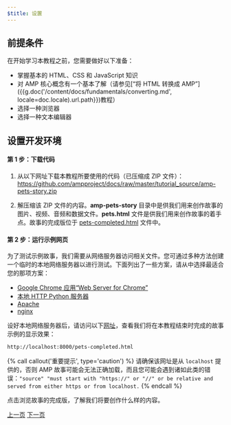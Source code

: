 ```yaml
---
$title: 设置
---
```


## 前提条件

在开始学习本教程之前，您需要做好以下准备：

- 掌握基本的 HTML、CSS 和 JavaScript 知识
- 对 AMP 核心概念有一个基本了解（请参见[“将 HTML 转换成 AMP”]({{g.doc('/content/docs/fundamentals/converting.md', locale=doc.locale).url.path}})教程）
- 选择一种浏览器
- 选择一种文本编辑器

## 设置开发环境

#### 第 1 步：下载代码

1. 从以下网址下载本教程所要使用的代码（已压缩成 ZIP 文件）：<a href="https://github.com/ampproject/docs/raw/master/tutorial_source/amp-pets-story.zip">https://github.com/ampproject/docs/raw/master/tutorial_source/amp-pets-story.zip</a>

2. 解压缩该 ZIP 文件的内容。**amp-pets-story** 目录中是供我们用来创作故事的图片、视频、音频和数据文件。**pets.html** 文件是供我们用来创作故事的着手点。故事的完成版位于 [pets-completed.html](https://github.com/ampproject/docs/blob/master/tutorial_source/amp-pets-story/pets-completed.html) 文件中。

#### 第 2 步：运行示例网页

为了测试示例故事，我们需要从网络服务器访问相关文件。您可通过多种方法创建一个临时的本地网络服务器以进行测试。下面列出了一些方案，请从中选择最适合您的那项方案：

- [Google Chrome 应用“Web Server for Chrome”](https://chrome.google.com/webstore/detail/web-server-for-chrome/ofhbbkphhbklhfoeikjpcbhemlocgigb)
- [本地 HTTP Python 服务器](https://developer.mozilla.org/zh-CN/docs/Learn/Common_questions/set_up_a_local_testing_server#Running_a_simple_local_HTTP_server)
- [Apache](https://httpd.apache.org/docs/2.4/getting-started.html)
- [nginx](http://nginx.org/)

设好本地网络服务器后，请访问以下<a href="http://localhost:8000/pets-completed.html">网址</a>，查看我们将在本教程结束时完成的故事示例的显示效果：

```html
http://localhost:8000/pets-completed.html
```

{% call callout('重要提示', type='caution') %}
请确保该网址是从 `localhost` 提供的，否则 AMP 故事可能会无法正确加载，而且您可能会遇到诸如此类的错误：`"source" "must start with "https://" or "//" or be relative and served from either https or from localhost.`
{% endcall %}


点击浏览故事的完成版，了解我们将要创作什么样的内容。

<div class="prev-next-buttons">
  <a class="button prev-button" href="/zh_cn/docs/getting_started/visual_story.html"><span class="arrow-prev">上一页</span></a>
  <a class="button next-button" href="/zh_cn/docs/getting_started/visual_story/parts_of_story.html"><span class="arrow-next">下一页</span></a>
</div>

